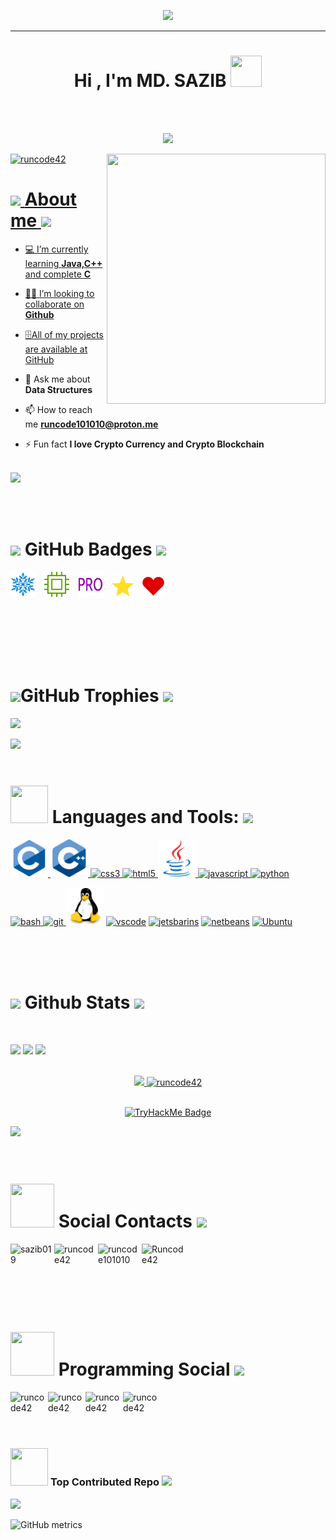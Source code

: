 
<p align="center">

  <img src="https://blogger.googleusercontent.com/img/b/R29vZ2xl/AVvXsEg6vGyWMb5Vccye4z7y8JINLOtHgPbNSaibmCLJlHh693g3MG8jJLFwliiJ9PCtJbBh_hv2FUj2Yx_tx3aZrYM0Gk-MhxO8xQry91da7OSjpNgVCi78GiBFDM7sdP6NkFHW6T_G-7XunDbWzq1EdTn9w2KHteo3sbhlK9Iu0tN6Qkey-s74iGlFiby7_S6g/s2000/Banner1.png"/>
  

</p>

<hr>

<h1 align="center"><b >Hi , I'm MD. SAZIB</b>  <picture> <img src="https://blogger.googleusercontent.com/img/b/R29vZ2xl/AVvXsEjlpR7R6kqMKlDQQQhmzQ_1rel5-iZbKKpzdVKF160b0cMDIxhzE3XpFoj3MnbzA4RRLgh-trmCbjJMaHRTJ5WZHln0ZsXhADIuPdou_o8SffrDjYywvVHOJGpQ89kcpTw6lRwUuFwEkDf8H4yTNqnm33o6MQnD76h3uxUrhP6U8Zh-ADCvLKBWii6l5p_X/s512/hiiihiiihiii.gif" width="50px" height="50px"></picture>  </h1>
                                                        
<br><br>
                                                        
<p align="center">
  <a href="https://github.com/DenverCoder1/readme-typing-svg"><img src="https://readme-typing-svg.herokuapp.com?font=Time+New+Roman&color=cyan&size=27&center=true&vCenter=true&width=600&height=100&lines=Assalamu+O+Alaikum++Warahmatullah..&hearts;++;Self-taught+Future+Developer,;Computer+Science+Student,;Programming+Enthusiast,;Active+Learner/Researcher,;Love+to+learn+new+stuffs..&hearts"</a>
</p>

<picture> <img align="right" src="https://user-images.githubusercontent.com/74038190/229223263-cf2e4b07-2615-4f87-9c38-e37600f8381a.gif" width="350px" height="400px"></picture>
<p align="left"> <img src="https://komarev.com/ghpvc/?username=mdsazibhossenrabby&label=Profile%20views&color=0e75b6&style=flat" alt="runcode42" /> </p>




# <picture><img src = "https://blogger.googleusercontent.com/img/b/R29vZ2xl/AVvXsEh1bJZ_fF2HtvRCxy9jaFb7069LsbZvR6cLdbthkryysLuaNDhWA-vJx3xvtPx4Hw4e5q_dOa4NpQ7fcjIbPyETQkAXfUsX0HmgmxgrC6mjYDP-c0cbd9TJcOBUYswww6DEZfC1fXw_UeGdegEWxPdpUEF0qnAwU90Ocs8-TiL1n0t6zE_rWV-_zFBcxQq-/s250/about.gif" width = 70px></picture> **About me** <img src = "https://blogger.googleusercontent.com/img/b/R29vZ2xl/AVvXsEhtW7yGXox6MaH4ZnlcUvta1fivKDaPYioshrpzYxvDNqdeeMTCYC6g5C3KzUqLswDkUnOIaG9ofVf82JI0OJEgSQkTLXHClj2HbHonatpHNwHE86Cc27YXA5FkqTBAj3fUwYddnr5NNeNcL7D7ZJsfuZlAJ-mC0TMgNo6rbMWtWUFLmkAbhkfifS9DXyrf/s480/aniFlame.gif" width = 100px>


- 💻 I’m currently learning **Java,C++** and  complete **C**

- 👀🎉 I’m looking to collaborate on **Github**

- 🗄️All of my projects are available at [GitHub](https://github.com/mdsazibhosserabby)

- 💬 Ask me about **Data Structures**

- 📫 How to reach me **runcode101010@proton.me**

- ⚡ Fun fact **I love Crypto Currency and Crypto Blockchain**
<br>
<img src="https://user-images.githubusercontent.com/73097560/115834477-dbab4500-a447-11eb-908a-139a6edaec5c.gif">

<br><br>

# <picture><img src = "https://blogger.googleusercontent.com/img/b/R29vZ2xl/AVvXsEjmsX8jd3597k08HhU9WYl7AY_q0SDWbV9ymb4mtAWfoHe3FJCG1Sjis8w1LqqvBYuLMyy28ce1YmAwm2Rark53MllBzCd4Ho9K4yGQHcx4EKBr6gwLtwRL0Z_QzMnhf0AzjZ6I7twgN3Yj-JmhUhKVlpv7j5cqstCcTBINcora8Px7Ts1dpkJ5M4RecBz2/s512/badgeeeeee.gif" width = 70px></picture> **GitHub Badges** <img src = "https://blogger.googleusercontent.com/img/b/R29vZ2xl/AVvXsEhtW7yGXox6MaH4ZnlcUvta1fivKDaPYioshrpzYxvDNqdeeMTCYC6g5C3KzUqLswDkUnOIaG9ofVf82JI0OJEgSQkTLXHClj2HbHonatpHNwHE86Cc27YXA5FkqTBAj3fUwYddnr5NNeNcL7D7ZJsfuZlAJ-mC0TMgNo6rbMWtWUFLmkAbhkfifS9DXyrf/s480/aniFlame.gif" width = 100px>

<a href='https://archiveprogram.github.com/'><img src='https://raw.githubusercontent.com/acervenky/animated-github-badges/master/assets/acbadge.gif' width='40' height='40'></a> <a href='https://docs.github.com/en/developers'><img src='https://raw.githubusercontent.com/acervenky/animated-github-badges/master/assets/devbadge.gif' width='40' height='40'></a> <a href='https://github.com/pricing'><img src='https://raw.githubusercontent.com/acervenky/animated-github-badges/master/assets/pro.gif' width='40' height='40'></a> <a href='https://stars.github.com/'><img src='https://raw.githubusercontent.com/acervenky/animated-github-badges/master/assets/starbadge.gif' width='35' height='35'></a> <a href='https://docs.github.com/en/github/supporting-the-open-source-community-with-github-sponsors'><img src='https://raw.githubusercontent.com/acervenky/animated-github-badges/master/assets/sponsorbadge.gif' width='35' height='35'></a>

<br><br>
<br> <br><br>

</hr>

# <picture><img src = "https://blogger.googleusercontent.com/img/b/R29vZ2xl/AVvXsEhw36-HsLo02E2ZqGey31e8v9px5kKZ2eXnjHZhHv8RWZCYuKcxP-Z_taE8B18Oaf7He-x5JE8IGlqM7xRLvcx42z_ypSviBuB_ocgxkbSgJyMEoPDwwCDVU-v7q3lXjEh_7-mtF8Kxnl33Ig9P9QaB4a8JyFxhaIkkOPqXlSK792iAe21sxUGcGm0yL5et/s512/trooffffffffe.gif" width = 70px></picture>**GitHub Trophies** <img src = "https://blogger.googleusercontent.com/img/b/R29vZ2xl/AVvXsEhtW7yGXox6MaH4ZnlcUvta1fivKDaPYioshrpzYxvDNqdeeMTCYC6g5C3KzUqLswDkUnOIaG9ofVf82JI0OJEgSQkTLXHClj2HbHonatpHNwHE86Cc27YXA5FkqTBAj3fUwYddnr5NNeNcL7D7ZJsfuZlAJ-mC0TMgNo6rbMWtWUFLmkAbhkfifS9DXyrf/s480/aniFlame.gif" width = 100px>

![](https://github-profile-trophy.vercel.app/?username=mdsazibhossenrabby&theme=radical&no-frame=false&no-bg=false&margin-w=4)

<img src="https://user-images.githubusercontent.com/73097560/115834477-dbab4500-a447-11eb-908a-139a6edaec5c.gif">



<br>

<br> 


# <picture><img src = "https://blogger.googleusercontent.com/img/b/R29vZ2xl/AVvXsEj_vFHoy-yLY-rVEFC3H_srZrDWaePYe2fMS5VUomooVF8y-42Qu9sqNLEAOBwNLX0wy94-i8IULwNib2rrAgZyKX3_-Yw_lYnwWa-zoxSd5mT-ZL_HPxEu7h9a_Gc41T1lSgUKkxpACROjpjyG8SM8lQm5qih4Jv5qySXk6F7fxgzcod9TjEsDqqLTSVya/s400/languageee.gif" width="60" height="60"></picture> **Languages and Tools:** <img src = "https://blogger.googleusercontent.com/img/b/R29vZ2xl/AVvXsEhtW7yGXox6MaH4ZnlcUvta1fivKDaPYioshrpzYxvDNqdeeMTCYC6g5C3KzUqLswDkUnOIaG9ofVf82JI0OJEgSQkTLXHClj2HbHonatpHNwHE86Cc27YXA5FkqTBAj3fUwYddnr5NNeNcL7D7ZJsfuZlAJ-mC0TMgNo6rbMWtWUFLmkAbhkfifS9DXyrf/s480/aniFlame.gif" width = 100px>


<p align="left"> 
  <a href="https://www.cprogramming.com/" target="_blank" rel="noreferrer"> <img src="https://raw.githubusercontent.com/devicons/devicon/master/icons/c/c-original.svg" alt="c" width="60" height="60"/> </a>  
  <a href="https://www.w3schools.com/cpp/" target="_blank" rel="noreferrer"> <img src="https://raw.githubusercontent.com/devicons/devicon/master/icons/cplusplus/cplusplus-original.svg" alt="cplusplus" width="60" height="60"/> </a>
  <a href="https://www.w3schools.com/css/" target="_blank" rel="noreferrer"> <img src="https://user-images.githubusercontent.com/74038190/238200428-67f477ed-6624-42da-99f0-1a7b1a16eecb.gif" alt="css3" width="60" height="60"/> </a> 
  <a href="https://www.w3.org/html/" target="_blank" rel="noreferrer"> <img src="https://user-images.githubusercontent.com/74038190/238200426-29fd6286-4e7b-4d6c-818f-c4765d5e39a9.gif" alt="html5" width="60" height="60"/> </a> 
  <a href="https://www.java.com" target="_blank" rel="noreferrer"> <img src="https://raw.githubusercontent.com/devicons/devicon/master/icons/java/java-original.svg" alt="java" width="60" height="60"/> </a> 
  <a href="https://developer.mozilla.org/en-US/docs/Web/JavaScript" target="_blank" rel="noreferrer"> <img src="https://user-images.githubusercontent.com/74038190/212257454-16e3712e-945a-4ca2-b238-408ad0bf87e6.gif" alt="javascript" width="60" height="60"/> </a> 
  <a href="https://www.python.org" target="_blank" rel="noreferrer"> <img src="https://user-images.githubusercontent.com/74038190/212257472-08e52665-c503-4bd9-aa20-f5a4dae769b5.gif" alt="python" width="60" height="60"/> </a>
<p align="left"> <a href="https://www.gnu.org/software/bash/" target="_blank" rel="noreferrer"> <img src="https://www.vectorlogo.zone/logos/gnu_bash/gnu_bash-icon.svg" alt="bash" width="60" height="60"/> </a>
 <a href="https://git-scm.com/" target="_blank" rel="noreferrer"> <img src="https://www.vectorlogo.zone/logos/git-scm/git-scm-icon.svg" alt="git" width="60" height="60"/> </a>
<a href="https://www.linux.org/" target="_blank" rel="noreferrer"> <img src="https://raw.githubusercontent.com/devicons/devicon/master/icons/linux/linux-original.svg" alt="linux" width="60" height="60"/></a>
<a href="https://www.linux.org/" target="_blank" rel="noreferrer"> <img src="https://user-images.githubusercontent.com/74038190/212257465-7ce8d493-cac5-494e-982a-5a9deb852c4b.gif" alt="vscode" width="60" height="60"/></a>
  <a href="https://www.linux.org/" target="_blank" rel="noreferrer"> <img src="https://blogger.googleusercontent.com/img/b/R29vZ2xl/AVvXsEj3ATzz8EI6q6wUfzFmOdMtV5-wauR1J4azbEoOq7GK8D8CJE3labQxkVpwuuOk7QjY3OMZEL2sGEjnx_PoUQM_LQM1S8Nr-vPWLdQrK04uEfUaNKePIMcip-5fxffn51DwIplTKy6CRyfzd3HOeeHvIfgCHnPxGJN9_mcnmvnZJ25KJahEY3YNkdy9rQ5q/s500/JetsBrain.gif" alt="jetsbarins" width="60" height="60"/></a>
<a href="https://www.linux.org/" target="_blank" rel="noreferrer"> <img src="https://w7.pngwing.com/pngs/259/9/png-transparent-netbeans-logo-company-logo-brand-logo-company-brand-3d-icon-thumbnail.png" alt="netbeans" width="60" height="60"/></a>
<a href="https://www.linux.org/" target="_blank" rel="noreferrer"> <img src="https://blogger.googleusercontent.com/img/b/R29vZ2xl/AVvXsEjcuG3QSgVTgga3EGqyGQbllmfrM6YbStMvLREAyIWfP1bVhp2r6bzVwGMb6Nj1QENRUazEK9xNtGk3JzHQwlD19YepSpzQpydlgTQJpKKMYV3ATLX3buntTTjApzSdj-OipBo-JTpW-fh6SfAb3gxGDjYm5K2nYjAJ_ONYrnYemuGQevhadz6uNykNjKPw/s480/ubutu.gif" alt="Ubuntu" width="60" height="60"/></a>

  
</p>

<br> 
<br><br>
  
  
 # <picture><img src = "https://blogger.googleusercontent.com/img/b/R29vZ2xl/AVvXsEhFheiHkHYBa9HO2LKxv8aU_jHxYf2XLARUu6gcHNcTT3TF7GIsCPs0RH9wHSkhrzKBHoPYkoYk7nXVd83iAipNxZDj9QwZ287zBAjGnKkd4F98589IqkbNKkDGsLkXhNiZV-NJlUDtTCgtc90J0WRkEQkR6DRit96GILYZ-dJfx0QP197yUinXteFE6RvJ/s512/barrrrr.gif" width = 60px></picture> **Github Stats**  <img src = "https://blogger.googleusercontent.com/img/b/R29vZ2xl/AVvXsEhtW7yGXox6MaH4ZnlcUvta1fivKDaPYioshrpzYxvDNqdeeMTCYC6g5C3KzUqLswDkUnOIaG9ofVf82JI0OJEgSQkTLXHClj2HbHonatpHNwHE86Cc27YXA5FkqTBAj3fUwYddnr5NNeNcL7D7ZJsfuZlAJ-mC0TMgNo6rbMWtWUFLmkAbhkfifS9DXyrf/s480/aniFlame.gif" width = 100px>

 <br> 


<div align="left"> 
  
![](http://github-profile-summary-cards.vercel.app/api/cards/profile-details?username=mdsazibhossenrabby&theme=tokyonight)
![](http://github-profile-summary-cards.vercel.app/api/cards/most-commit-language?username=mdsazibhossenrabby&theme=tokyonight)
![](http://github-profile-summary-cards.vercel.app/api/cards/stats?username=mdsazibhossenrabby7&theme=tokyonight)

</div>

 <br> 

 <div align="center">

<a href="https://github.com/mdsazibhossenrabby/">

  <img src="https://github-readme-stats.vercel.app/api?username=mdsazibhossenrabby&include_all_commits=true&count_private=true&show_icons=true&line_height=20&title_color=7A7ADB&icon_color=2234AE&text_color=D3D3D3&bg_color=0,000000,130F40" width="450"/>

  <img src="https://github-readme-stats.vercel.app/api/top-langs?username=mdsazibhossenrabby&show_icons=true&locale=en&layout=compact&line_height=20&title_color=7A7ADB&icon_color=2234AE&text_color=D3D3D3&bg_color=0,000000,130F40" width="375"  alt="runcode42"/>

</a>
<br><br>

[![TryHackMe Badge](https://tryhackme.com/api/v2/badges/public-profile?userPublicId=3673017)](https://tryhackme.com)



</div>

<img src="https://user-images.githubusercontent.com/73097560/115834477-dbab4500-a447-11eb-908a-139a6edaec5c.gif" />



<br>
 <br><br>
 


# <picture><img src ="https://user-images.githubusercontent.com/74038190/235294016-6556559a-ed58-4ca6-a4c9-c307cbe0b6b7.gif" width = "70px" height="70px"></picture>  **Social Contacts** <img src = "https://blogger.googleusercontent.com/img/b/R29vZ2xl/AVvXsEhtW7yGXox6MaH4ZnlcUvta1fivKDaPYioshrpzYxvDNqdeeMTCYC6g5C3KzUqLswDkUnOIaG9ofVf82JI0OJEgSQkTLXHClj2HbHonatpHNwHE86Cc27YXA5FkqTBAj3fUwYddnr5NNeNcL7D7ZJsfuZlAJ-mC0TMgNo6rbMWtWUFLmkAbhkfifS9DXyrf/s480/aniFlame.gif" width = 100px>

<p>
<a href="https://x.com/im_mdsazib" target="blank"><img align="left" src="https://user-images.githubusercontent.com/74038190/241765460-cc4fe88c-7f7a-41d8-b449-34b7a178c1c6.gif" alt="sazib019" height="70" width="70" /></a>
<a href="https://www.linkedin.com/in/immdsazib" target="blank"><img align="left" src="https://user-images.githubusercontent.com/74038190/235294012-0a55e343-37ad-4b0f-924f-c8431d9d2483.gif" alt="runcode42" height="70" width="70" /></a>
<a href="https://www.facebook.com/immdsazib/" target="blank"><img align="left" src="https://user-images.githubusercontent.com/74038190/235294010-ec412ef5-e3da-4efa-b1d4-0ab4d4638755.gif" alt="runcode101010" height="70" width="70"/></a>
<a href="https://discord.gg/immdsazib" target="blank"><img align="left" src="https://user-images.githubusercontent.com/74038190/235294015-47144047-25ab-417c-af1b-6746820a20ff.gif" alt="Runcode42" height="70" width="70" /></a>

</p>
<br><br>
<br><br>
<br><br>

# <picture><img src = "https://blogger.googleusercontent.com/img/b/R29vZ2xl/AVvXsEj3ATzz8EI6q6wUfzFmOdMtV5-wauR1J4azbEoOq7GK8D8CJE3labQxkVpwuuOk7QjY3OMZEL2sGEjnx_PoUQM_LQM1S8Nr-vPWLdQrK04uEfUaNKePIMcip-5fxffn51DwIplTKy6CRyfzd3HOeeHvIfgCHnPxGJN9_mcnmvnZJ25KJahEY3YNkdy9rQ5q/s500/JetsBrain.gif" height="70" width="70" ></picture> **Programming Social** <img src = "https://blogger.googleusercontent.com/img/b/R29vZ2xl/AVvXsEhtW7yGXox6MaH4ZnlcUvta1fivKDaPYioshrpzYxvDNqdeeMTCYC6g5C3KzUqLswDkUnOIaG9ofVf82JI0OJEgSQkTLXHClj2HbHonatpHNwHE86Cc27YXA5FkqTBAj3fUwYddnr5NNeNcL7D7ZJsfuZlAJ-mC0TMgNo6rbMWtWUFLmkAbhkfifS9DXyrf/s480/aniFlame.gif" width = 100px>

<p>

<a href="https://codeforces.com/profile/runcode42" target="blank"><img align="left" src="https://raw.githubusercontent.com/rahuldkjain/github-profile-readme-generator/master/src/images/icons/Social/codeforces.svg" alt="runcode42" height="50" width="60" /></a>

<a href="https://www.codechef.com/users/runcode42" target="blank"><img align="left" src="https://cdn.jsdelivr.net/npm/simple-icons@3.1.0/icons/codechef.svg" alt="runcode42" height="50" width="60" /></a>

<a href="https://www.leetcode.com/runcode42" target="blank"><img align="left" src="https://raw.githubusercontent.com/rahuldkjain/github-profile-readme-generator/master/src/images/icons/Social/leet-code.svg" alt="runcode42" height="50" width="60" /></a>

<a href="https://www.topcoder.com/members/runcode42" target="blank"><img align="left" src="https://raw.githubusercontent.com/rahuldkjain/github-profile-readme-generator/master/src/images/icons/Social/topcoder.svg" alt="runcode42" height="50" width="60" /></a>
</p>

  <br><br><br><br>

  ### <picture><img src = "https://blogger.googleusercontent.com/img/b/R29vZ2xl/AVvXsEhbirKv2eYS_dY9-n7TLbhO_GWMw_UCbc3PYgaaa_O0hjKhgB52Rz30em_wHewgEW4fUMtunndwOotFZa73FdkSqPgNPsKtLTjcfOG8NM46zCMiBCVvIg5tiWAicIKFsJ0q3aXgHZvXsjPFVWq5aDfURTSeUf-pGOCZdifuk05zM2t_q1D9ssnUFeJADrnv/s512/toppppp.gif" width="60" height="60"></picture> **Top Contributed Repo**  <img src = "https://blogger.googleusercontent.com/img/b/R29vZ2xl/AVvXsEhtW7yGXox6MaH4ZnlcUvta1fivKDaPYioshrpzYxvDNqdeeMTCYC6g5C3KzUqLswDkUnOIaG9ofVf82JI0OJEgSQkTLXHClj2HbHonatpHNwHE86Cc27YXA5FkqTBAj3fUwYddnr5NNeNcL7D7ZJsfuZlAJ-mC0TMgNo6rbMWtWUFLmkAbhkfifS9DXyrf/s480/aniFlame.gif" width = 100px>
![](https://github-contributor-stats.vercel.app/api?username=mdsazibhossenrabby&limit=5&theme=flat&combine_all_yearly_contributions=true)
  
 
  ![GitHub metrics](https://metrics.lecoq.io/mdsazibhossenrabby/)

